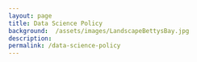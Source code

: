 ```yaml
---
layout: page
title: Data Science Policy
background:  /assets/images/LandscapeBettysBay.jpg
description: 
permalink: /data-science-policy
---
```


